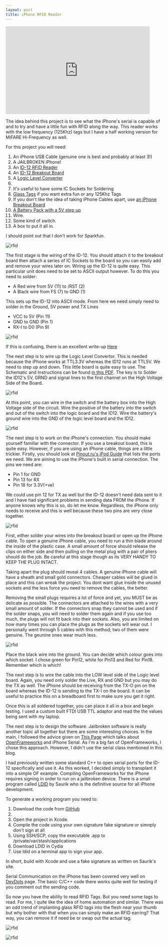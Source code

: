 ```yaml
--- 
layout: post
title: iPhone RFID Reader
---
```



<iframe src="https://player.vimeo.com/video/10133832" width="460" height="280" frameborder="0" webkitAllowFullScreen mozallowfullscreen allowFullScreen></iframe>


The idea behind this project is to see what the iPhone's serial is capable of and to try and have a little fun with RFID along the way. This reader works with the low frequency (125Khz) tags but I have a half working version for MiFARE Hi-Frequency as well.

For this project you will need:
<ol>
<li>An iPhone USB Cable (genuine one is best and probably at least 3!)</li>
<li>A JAILBROKEN iPhone!</li>
<li>An <a href="http://www.sparkfun.com/commerce/product_info.php?products_id=8419">ID-12 RFID Reader</a></li>
<li>An <a href="http://www.sparkfun.com/commerce/product_info.php?products_id=8423">ID-12 Breakout Board</a></li>
<li>A <a href="http://www.sparkfun.com/commerce/product_info.php?products_id=8745">Logic Level Converter</a><li>
<li>It's useful to have some IC Sockets for Soldering</li>
<li><a href="http://www.sparkfun.com/commerce/product_info.php?products_id=9416">Glass Tags</a> if you want extra fun or any
125Khz Tags</li>
<li>If you don't like the idea of taking iPhone Cables apart, use <a href="http://www.sparkfun.com/commerce/product_info.php?products_id=8295">an iPhone Breakout Board</a></li>
<li><a href="http://www.sparkfun.com/commerce/product_info.php?products_id=8249">A Battery Pack with a 5V step up</a>
<li>Wire.</li>
<li>Some kind of switch.</li>
<li>A box to put it all in.</li>
</ol>

I should point out that I don't work for Sparkfun.


![rfid](http://4.bp.blogspot.com/_WNXP2eEZSdg/S5uZOisQ0MI/AAAAAAAAAoA/NwIthN0PcYY/s320/IMG_0194.JPG)



The first stage is the wiring of the ID-12. You should attach it to the breakout board then attach a series of IC Sockets to the board so you can easily add and remove your wires later on. Wiring up the ID-12 is quite easy. This particular unit does need to be set to ASCII  output however. To do this you need to solder:
<ul>  
<li>A Red wire from 5V (11) to /RST (2)</li>
<li>A Black wire from FS (7) to GND (1)</li>
</ul>
This sets up the ID-12 into ASCII mode. From here we need simply need to solder in the Ground, 5V power and TX Lines 
<ul>
<li>VCC to 5V (Pin 11)</li>
<li>GND to GND (Pin 1)</li>
<li>RX-I to D0 (Pin 9)</li>
</ul>


![rfid](http://2.bp.blogspot.com/_WNXP2eEZSdg/S5uZOEhsNeI/AAAAAAAAAn4/VBBipUYHjw4/s320/IMG_0193.JPG)


If this is confusing, there is an excellent write-up <a href="http://www.instructables.com/id/Weather-proof-Bluetooth-capable-RFID-reader/">Here</a>

The next step is to wire up the Logic Level Convertor. This is needed because the iPhone works at TTL3.3V whereas the ID12 runs at TTL5V. We need  to step up and down. This little board is quite easy to use. The Schematic and Instructions can be found <a href="http://www.sparkfun.com/datasheets/BreakoutBoards/Level-Converter-v10.pdf">in this PDF</a>. The key is to Solder the ID12's 5V, GRND and signal lines to the first channel on the High Voltage Side of the Board. 


![rfid](http://2.bp.blogspot.com/_WNXP2eEZSdg/S5uZN4lZ3nI/AAAAAAAAAnw/XEEzpWJfgcA/s1600-h/IMG_0192.JPG)


At this point, you can wire in the switch and the battery box into the High Voltage side of the circuit. Wire the positive of the battery into the switch and out of the switch into the logic board and the ID12. Wire the battery's ground wire into the GND of the logic level board and the ID12.


![rfid](http://4.bp.blogspot.com/_WNXP2eEZSdg/S5uZOyAjYZI/AAAAAAAAAoI/iDgYkTy65Yo/s1600-h/IMG_0195.JPG)


The next step is to work on the iPhone's connection. You should make yourself familiar with the connector. If you use a breakout board, this is quite easy. However, if you are using  an iPhone cable, things are a little trickier. Firstly, you should look at <a href="http://pinouts.ru/PortableDevices/ipod_pinout.shtml">Pinout.ru's iPod Guide</a> that lists the ports we need. We are aiming to use the iPhone's built in serial connection. The pins we need are:

<ul>
<li>Pin 1 for GND</li>
<li>Pin 13 for RX</li>
<li>Pin 18 for 3.3V(+ve)</li>
</ul>

We could use pin 12 for TX as well but the ID-12 doesn't need data sent to it and I have had significant problems in sending data FROM the iPhone. If anyone knows why this is so, do let me know. Regardless, the iPhone only needs to receive and this is well because these two pins are very close together.


![rfid](http://2.bp.blogspot.com/_WNXP2eEZSdg/S5uhRnr66CI/AAAAAAAAAoY/_WuR7bLHYj8/s1600-h/IMG_0199.JPG)


First, either solder your wires into the breakout board or open up the iPhone cable. To open a genuine iPhone cable, you need to run a thin blade around the inside of the plastic case.  A small amount of force should release the clips on either side and then pulling on the metal plug with a pair of pliers should do the job. Be careful at this stage though as its  VERY HANDY TO KEEP THE PLUG INTACT. 

Taking apart the plug should reveal 4 cables. A genuine iPhone cable will have a sheath and small gold connectors. Cheaper cables will be glued in place and this can wreak the project. You dont want glue inside the unused sockets and the less force you need to remove the cables, the better.

Removing the small plugs requires a lot of force and yet, you MUST be as delicate as possible. The connectors are attached to the wires with a very small amount of solder. If the connectors snap they cannot be used and if the solder snaps, you will need to solder them again and if you use too much, the plugs will not fit back into their sockets. Also, you are limited on how many times you can place the plugs as the sockets will wear out. I personally went through 5 cables with this method; two of them were genuine. The geunine ones wear much less.


![rfid](http://3.bp.blogspot.com/_WNXP2eEZSdg/S5uhR6vCU3I/AAAAAAAAAog/X_yiQNPtu_o/s1600-h/IMG_0200.JPG)

Place the black wire into the ground. You can decide which colour goes into which socket. I chose green for Pin12, white for Pin13 and Red for Pin18. Remember which is which!

The next step is to wire the cable into the LOW level side of the Logic level board. Again, you need only solder the Live, RX and GND but you may do the TX as well. The iPhone should be receiving from the TX-O pin on the board whereas the ID-12 is sending to the TX-I on the board. It can be useful to practice this on a breadboard first to make sure you get it right.

Once this is all soldered together, you can place it all in a box and begin testing. I used a custom built FTDI USB TTL adaptor and read the the values being sent with my laptop.

The next step is to design the software. Jailbroken software is really another topic all together but there are some interesting choices. In the main, I followed the advice given on <a href="http://hcgilje.wordpress.com/2010/02/15/iphone-serial-communication/">This Page</a> which talks about <a href="http://www.openframeworks.cc/">OpenFrameworks</a> and iPhone Serial. As I'm a big fan of OpenFrameworks, I chose this approach. However, I didn't use the serial class mentioned in this blog.


I had previously written some standard C++ to open serial ports for the ID-12 specifically and use it. As this worked, I decided simply to transplant it into a simple OF example. Compiling OpenFrameworks for the iPhone requires signing in order to run on a jailbroken device. There is a small program called <a href="http://www.saurik.com/id/8">LDID</a> by Saurik who is the definitive source for all iPhone development.

To generate a working program you need to:
<ol>
<li>Download the code from <a href="http://github.com/OniDaito/iPhoneRFID">GitHub</a><li>
<li>Open the project in Xcode.</li>
<li>Compile the code using your own signature fake signature or simnply don't sign at all</li>
<li>Using SSH/SCP, copy the executable .app to /private/var/stash/applications</li>
<li>Download LDID in Cydia</li>
<li>Use ldid on a terminal app to sign your app.</li>
</ol>
In short, build with Xcode and use a fake signature as written on Saurik's site.

Serial Communication on the iPhone has been covered very well on <a href="http://devdot.wikispaces.com/Iphone+Serial+Port+Tutorial">DevDots</a> page. The basic C/C++ code there
works quite well for testing if you comment out the sending code.

So now you have the ability to read RFID Tags. But you need some tags to read. For me, I quite like the idea of home automation and similar. There was an odd trend of implanting glass RFID tags into the flesh near your thumb but why bother with that when you can simply make an RFID earring? That way, you can remove it if need be or swap out the actual tag.


![rfid](http://3.bp.blogspot.com/_WNXP2eEZSdg/S5uZV3xK4jI/AAAAAAAAAoQ/Z5Be4iI0x4s/s1600-h/IMG_0196.JPG)



![rfid](http://4.bp.blogspot.com/_WNXP2eEZSdg/S5uZNwVPgyI/AAAAAAAAAno/GvzTy-02ZS8/s1600-h/earing-in.jpg)

